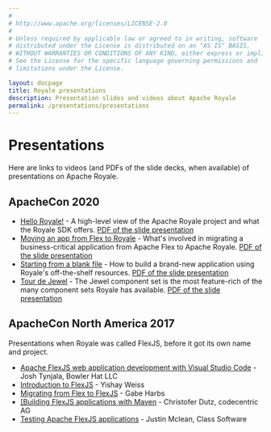 ```yaml
---
# 
# http://www.apache.org/licenses/LICENSE-2.0
# 
# Unless required by applicable law or agreed to in writing, software
# distributed under the License is distributed on an "AS IS" BASIS,
# WITHOUT WARRANTIES OR CONDITIONS OF ANY KIND, either express or implied.
# See the License for the specific language governing permissions and
# limitations under the License.

layout: docpage
title: Royale presentations
description: Presentation slides and videos about Apache Royale
permalink: /presentations/presentations
---
```


# Presentations

Here are links to videos (and PDFs of the slide decks, when available) of presentations on Apache Royale.

## ApacheCon 2020

  - <a href="https://youtu.be/YLt85Nee4ks" target="_blank">Hello Royale!</a> - A high-level view of the Apache Royale project and what the Royale SDK offers. <a href="https://apache.github.io/royale-docs/presentations/HelloRoyale!-ApacheCon2020.pdf" target="_blank">PDF of the slide presentation</a>
  - <a href="https://youtu.be/O5WJ6nRPX40" target="_blank">Moving an app from Flex to Royale</a> - What's involved in migrating a business-critical application from Apache Flex to Apache Royale. <a href="https://apache.github.io/royale-docs/presentations/MovingaFlexAppToRoyale-ApacheCon2020.pdf" target="_blank">PDF of the slide presentation</a>
  - <a href="https://youtu.be/E-Fg5V5DxbY" target="_blank">Starting from a blank file</a> - How to build a brand-new application using Royale's off-the-shelf resources. <a href="https://apache.github.io/royale-docs/presentations/StartingFromABlankFile-ApacheCon2020.pdf" target="_blank">PDF of the slide presentation</a>
  - <a href="https://youtu.be/9Wdv-ooku3k" target="_blank">Tour de Jewel</a> - The Jewel component set is the most feature-rich of the many component sets Royale has available. <a href="https://apache.github.io/royale-docs/presentations/TourDeJewel-ApacheCon2020.pdf" target="_blank">PDF of the slide presentation</a>

## ApacheCon North America 2017

Presentations when Royale was called FlexJS, before it got its own name and project.

  - <a href="https://youtu.be/cpZ5XT_cLPI" target="_blank">Apache FlexJS web application development with Visual Studio Code</a> - Josh Tynjala, Bowler Hat LLC
  - <a href="https://www.youtube.com/watch?v=6wFr4x6xvnk" target="_blank">Introduction to FlexJS</a> - Yishay Weiss
  - <a href="https://youtu.be/-FcLs0O-BWQ" target="_blank">Migrating from Flex to FlexJS</a> - Gabe Harbs
  - <a href="https://youtu.be/Fcq38JDTtNs" target="_blank">[Building FlexJS applications with Maven</a> - Christofer Dutz, codecentric AG
  - <a href="https://youtu.be/kWJpFyVSd5Q" target="_blank">Testing Apache FlexJS applications</a> - Justin Mclean, Class Software
